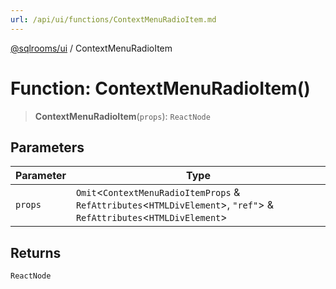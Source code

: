 ```yaml
---
url: /api/ui/functions/ContextMenuRadioItem.md
---
```

[@sqlrooms/ui](../index.md) / ContextMenuRadioItem

# Function: ContextMenuRadioItem()

> **ContextMenuRadioItem**(`props`): `ReactNode`

## Parameters

| Parameter | Type |
| ------ | ------ |
| `props` | `Omit`<`ContextMenuRadioItemProps` & `RefAttributes`<`HTMLDivElement`>, `"ref"`> & `RefAttributes`<`HTMLDivElement`> |

## Returns

`ReactNode`
